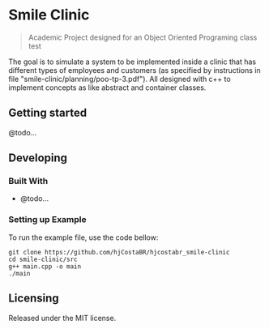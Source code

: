 # Smile Clinic
> Academic Project designed for an Object Oriented Programing class test

The goal is to simulate a system to be implemented inside a clinic that has different types of employees and customers (as specified by instructions in file "smile-clinic/planning/poo-tp-3.pdf"). All designed with c++ to implement concepts as like abstract and container classes.

## Getting started

@todo...

## Developing

### Built With
 - @todo...

### Setting up Example

To run the example file, use the code bellow:

```shell
git clone https://github.com/hjCostaBR/hjcostabr_smile-clinic
cd smile-clinic/src
g++ main.cpp -o main
./main
```

## Licensing

Released under the MIT license.